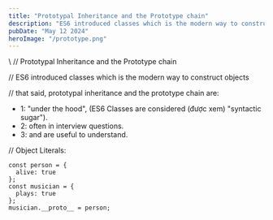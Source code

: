 ```yaml
---
title: "Prototypal Inheritance and the Prototype chain"
description: "ES6 introduced classes which is the modern way to construct objects"
pubDate: "May 12 2024"
heroImage: "/prototype.png"
---
```


\ // Prototypal Inheritance and the Prototype chain

// ES6 introduced classes which is the modern way to construct objects

// that said, prototypal inheritance and the prototype chain are:

- 1: "under the hood", (ES6 Classes are considered (được xem) "syntactic sugar").
- 2: often in interview questions.
- 3: and are useful to understand.

// Object Literals:

```
const person = {
  alive: true
};
const musician = {
  plays: true
};
musician.__proto__ = person;

```
